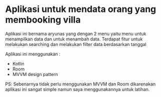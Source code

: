 # Aplikasi untuk mendata orang yang membooking villa

Aplikasi ini bernama aryunas yang dengan 2 menu yaitu menu untuk menampilkan data dan untuk menambah data. Terdapat fitur untuk melakukan searching dan melakukan filter data berdasarkan tanggal

Aplikasi ini menggunakan :
- Kotlin
- Room
- MVVM design pattern

PS: Sebenarnya tidak perlu menggunakan MVVM dan Room dikarenakan aplikasi ini sangat simple namun saya menggunakannya untuk latihan.
